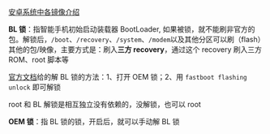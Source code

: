 [安卓系统中各镜像介绍](https://www.cnblogs.com/schips/p/introduction_of_image_about_android.html)

**BL 锁**：指智能手机初始启动装载器 BootLoader,  如果被锁，就不能刷非官方的包。解锁后，`/boot`、`/recovery`、`/system`、`/modem`以及其他分区可以刷（flash）其他的包/映像，主要方式是：刷入**三方 recovery**，通过这个 recovery 刷入三方 ROM、root 脚本等

[官方文档](https://source.android.com/devices/bootloader/locking_unlocking)给的解 BL 锁的方法：1、打开 OEM 锁；2、用 `fastboot flashing unlock` 即可解锁

root 和 BL 解锁是相互独立没有依赖的，没解锁，也可以 root

**OEM 锁**：指 BL 锁的锁，开启后，就可以手动解 BL 锁
